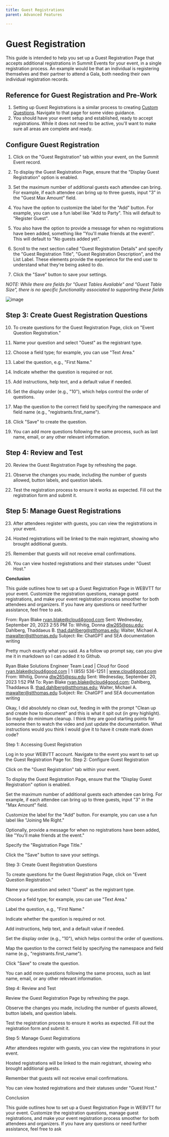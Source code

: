 ```yaml
---
title: Guest Registrations
parent: Advanced Features

---
```


# Guest Registration

This guide is intended to help you set up a Guest Registration Page that accepts additional registrations in Summit Events for your event, in a single registration process. An example would be that an individual is registering themselves and their partner to attend a Gala, both needing their own individual registration records.

## Reference for Guest Registration and Pre-Work

1. Setting up Guest Registrations is a similar process to creating [Custom Questions](https://sfdo-community-sprints.github.io/summit-events-app-documentation/docs/advanced-features/custom-questions/). Navigate to that page for some video guidance.
2. You should have your event setup and established, ready to accept registrations. While it does not need to be active, you'll want to make sure all areas are complete and ready.

## Configure Guest Registration

1. Click on the "Guest Registration" tab within your event, on the Summit Event record.

2. To display the Guest Registration Page, ensure that the "Display Guest Registration" option is enabled.

3. Set the maximum number of additional guests each attendee can bring. For example, if each attendee can bring up to three guests, input "3" in the "Guest Max Amount" field.

4. You have the option to customize the label for the "Add" button. For example, you can use a fun label like "Add to Party". This will default to "Register Guest".

5. You also have the option to provide a message for when no registrations have been added, something like "You'll make friends at the event!". This will default to "No guests added yet".

6. Scroll to the next section called "Guest Registration Details" and specify the "Guest Registration Title", "Guest Registration Description", and the List Label.  These elements provide the experience for the end user to understand what they're being asked to do.

7. Click the "Save" button to save your settings.

*NOTE: While there are fields for "Guest Tables Available" and "Guest Table Size", there is no specific functionality associated to supporting these fields*

![image](https://github.com/SFDO-Community-Sprints/summit-events-app-documentation/assets/60475518/4bb82c91-a38f-4374-a7fb-db520c4e0a2b)


## Step 3: Create Guest Registration Questions

10. To create questions for the Guest Registration Page, click on "Event Question Registration."

11. Name your question and select "Guest" as the registrant type.

12. Choose a field type; for example, you can use "Text Area."

13. Label the question, e.g., "First Name."

14. Indicate whether the question is required or not.

15. Add instructions, help text, and a default value if needed.

16. Set the display order (e.g., "10"), which helps control the order of questions.

17. Map the question to the correct field by specifying the namespace and field name (e.g., "registrants.first_name").

18. Click "Save" to create the question.

19. You can add more questions following the same process, such as last name, email, or any other relevant information.

## Step 4: Review and Test

20. Review the Guest Registration Page by refreshing the page.

21. Observe the changes you made, including the number of guests allowed, button labels, and question labels.

22. Test the registration process to ensure it works as expected. Fill out the registration form and submit it.

## Step 5: Manage Guest Registrations

23. After attendees register with guests, you can view the registrations in your event.

24. Hosted registrations will be linked to the main registrant, showing who brought additional guests.

25. Remember that guests will not receive email confirmations.

26. You can view hosted registrations and their statuses under "Guest Host."

**Conclusion**

This guide outlines how to set up a Guest Registration Page in WEBVTT for your event. Customize the registration questions, manage guest registrations, and make your event registration process smoother for both attendees and organizers. If you have any questions or need further assistance, feel free to ask.

From: Ryan Blake <ryan.blake@cloud4good.com>
Sent: Wednesday, September 20, 2023 2:55 PM
To: Whitig, Donna <dlw265@psu.edu>; Dahlberg, Thaddaeus B. <thad.dahlberg@stthomas.edu>; Walter, Michael A. <mawalter@stthomas.edu>
Subject: Re: ChatGPT and SEA documentation writing
 
Pretty much exactly what you said.  As a follow up prompt say, can you give me it in markdown so I can added it to Github.



Ryan Blake
Solutions Engineer Team Lead | Cloud for Good 
ryan.blake@cloud4good.com | 1 (855) 536-1251 | www.cloud4good.com
From: Whitig, Donna <dlw265@psu.edu>
Sent: Wednesday, September 20, 2023 1:52 PM
To: Ryan Blake <ryan.blake@cloud4good.com>; Dahlberg, Thaddaeus B. <thad.dahlberg@stthomas.edu>; Walter, Michael A. <mawalter@stthomas.edu>
Subject: Re: ChatGPT and SEA documentation writing
 
Okay, I did absolutely no clean out, feeding in with the prompt "Clean up and create how to document" and this is what it spit out (in grey highlight).  So maybe do minimum cleanup.  I think they are good starting points for someone then to watch the video and just update the documentation.  What instructions would you think I would give it to have it create mark down code?

Step 1: Accessing Guest Registration

Log in to your WEBVTT account.
Navigate to the event you want to set up the Guest Registration Page for.
Step 2: Configure Guest Registration

Click on the "Guest Registration" tab within your event.

To display the Guest Registration Page, ensure that the "Display Guest Registration" option is enabled.

Set the maximum number of additional guests each attendee can bring. For example, if each attendee can bring up to three guests, input "3" in the "Max Amount" field.

Customize the label for the "Add" button. For example, you can use a fun label like "Joining Me Right."

Optionally, provide a message for when no registrations have been added, like "You'll make friends at the event."

Specify the "Registration Page Title."

Click the "Save" button to save your settings.

Step 3: Create Guest Registration Questions

To create questions for the Guest Registration Page, click on "Event Question Registration."

Name your question and select "Guest" as the registrant type.

Choose a field type; for example, you can use "Text Area."

Label the question, e.g., "First Name."

Indicate whether the question is required or not.

Add instructions, help text, and a default value if needed.

Set the display order (e.g., "10"), which helps control the order of questions.

Map the question to the correct field by specifying the namespace and field name (e.g., "registrants.first_name").

Click "Save" to create the question.

You can add more questions following the same process, such as last name, email, or any other relevant information.

Step 4: Review and Test

Review the Guest Registration Page by refreshing the page.

Observe the changes you made, including the number of guests allowed, button labels, and question labels.

Test the registration process to ensure it works as expected. Fill out the registration form and submit it.

Step 5: Manage Guest Registrations

After attendees register with guests, you can view the registrations in your event.

Hosted registrations will be linked to the main registrant, showing who brought additional guests.

Remember that guests will not receive email confirmations.

You can view hosted registrations and their statuses under "Guest Host."

Conclusion

This guide outlines how to set up a Guest Registration Page in WEBVTT for your event. Customize the registration questions, manage guest registrations, and make your event registration process smoother for both attendees and organizers. If you have any questions or need further assistance, feel free to ask

